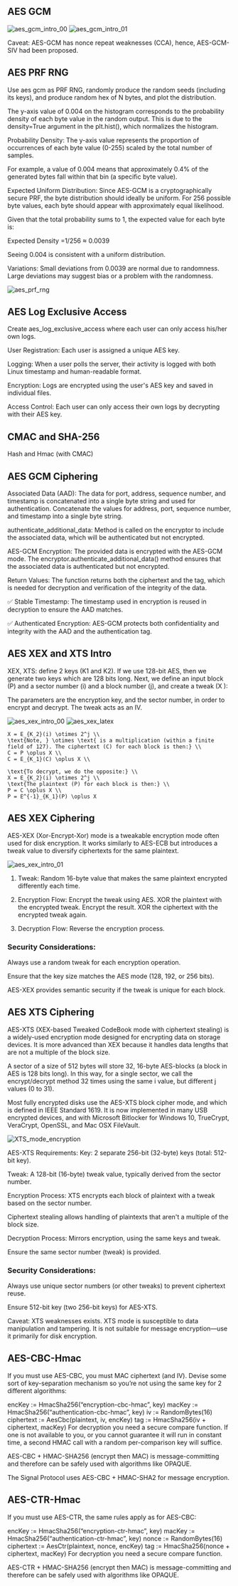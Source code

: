 ## AES GCM

<img src="aes_gcm_intro_00.png" alt="aes_gcm_intro_00">
<img src="aes_gcm_intro_01.png" alt="aes_gcm_intro_01">

Caveat: AES-GCM has nonce repeat weaknesses (CCA), hence, AES-GCM-SIV had been proposed. 

## AES PRF RNG
Use aes gcm as PRF RNG, randomly produce the random seeds (including its keys), and produce random hex of N bytes, and plot the distribution.

The y-axis value of 0.004 on the histogram corresponds to the probability density of each byte value in the random output. This is due to the density=True argument in the plt.hist(), which normalizes the histogram.

Probability Density:
The y-axis value represents the proportion of occurrences of each byte value (0-255) scaled by the total number of samples.

For example, a value of 0.004 means that approximately 0.4% of the generated bytes fall within that bin (a specific byte value).

Expected Uniform Distribution:
Since AES-GCM is a cryptographically secure PRF, the byte distribution should ideally be uniform. For 256 possible byte values, each byte should appear with approximately equal likelihood.

Given that the total probability sums to 1, the expected value for each byte is:

Expected Density
=1/256
≈ 0.0039

Seeing 0.004 is consistent with a uniform distribution.

Variations:
Small deviations from 0.0039 are normal due to randomness.
Large deviations may suggest bias or a problem with the randomness.


<img src="aes_prf_rng.png" alt="aes_prf_rng">

## AES Log Exclusive Access
Create aes_log_exclusive_access where each user can only access his/her own logs.

User Registration: Each user is assigned a unique AES key.

Logging: When a user polls the server, their activity is logged with both Linux timestamp and human-readable format.

Encryption: Logs are encrypted using the user's AES key and saved in individual files.

Access Control: Each user can only access their own logs by decrypting with their AES key.


## CMAC and SHA-256
Hash and Hmac (with CMAC)

## AES GCM Ciphering
Associated Data (AAD): The data for port, address, sequence number, and timestamp is concatenated into a single byte string and used for authentication. Concatenate the values for address, port, sequence number, and timestamp into a single byte string.

authenticate_additional_data: Method is called on the encryptor to include the associated data, which will be authenticated but not encrypted.

AES-GCM Encryption: The provided data is encrypted with the AES-GCM mode. The encryptor.authenticate_additional_data() method ensures that the associated data is authenticated but not encrypted.

Return Values: The function returns both the ciphertext and the tag, which is needed for decryption and verification of the integrity of the data.

✅ Stable Timestamp: The timestamp used in encryption is reused in decryption to ensure the AAD matches.

✅ Authenticated Encryption: AES-GCM protects both confidentiality and integrity with the AAD and the authentication tag.

## AES XEX and XTS Intro
XEX, XTS: define 2 keys (K1 and K2). If we use 128-bit AES, then we generate two keys which are 128 bits long. Next, we define an input block (P) and a sector number (i) and a block number (j), and create a tweak (X ):


The parameters are the encryption key, and the sector number, in order to encrypt and decrypt. 
The tweak acts as an IV.

<img src="aes_xex_intro_00.png" alt="aes_xex_intro_00">


<img src="aes_xex_latex.png" alt="aes_xex_latex">

```
X = E_{K_2}(i) \otimes 2^j \\
\text{Note, } \otimes \text{ is a multiplication (within a finite field of 127). The ciphertext (C) for each block is then:} \\
C = P \oplus X \\
C = E_{K_1}(C) \oplus X \\

\text{To decrypt, we do the opposite:} \\
X = E_{K_2}(i) \otimes 2^j \\
\text{The plaintext (P) for each block is then:} \\
P = C \oplus X \\
P = E^{-1}_{K_1}(P) \oplus X

```

## AES XEX Ciphering
AES-XEX (Xor-Encrypt-Xor) mode is a tweakable encryption mode often used for disk encryption. It works similarly to AES-ECB but introduces a tweak value to diversify ciphertexts for the same plaintext.

<img src="aes_xex_intro_01.png" alt="aes_xex_intro_01">

1. Tweak: Random 16-byte value that makes the same plaintext encrypted differently each time.

2. Encryption Flow:
Encrypt the tweak using AES.
XOR the plaintext with the encrypted tweak.
Encrypt the result.
XOR the ciphertext with the encrypted tweak again.

3. Decryption Flow: Reverse the encryption process.

### Security Considerations:
Always use a random tweak for each encryption operation.

Ensure that the key size matches the AES mode (128, 192, or 256 bits).

AES-XEX provides semantic security if the tweak is unique for each block.

## AES XTS Ciphering
AES-XTS (XEX-based Tweaked CodeBook mode with ciphertext stealing) is a widely-used encryption mode designed for encrypting data on storage devices. It is more advanced than XEX because it handles data lengths that are not a multiple of the block size.

A sector of a size of 512 bytes will store 32, 16-byte AES-blocks (a block in AES is 128 bits long). In this way, for a single sector, we call the encrypt/decrypt method 32 times using the same i value, but different j values (0 to 31).

Most fully encrypted disks use the AES-XTS block cipher mode, and which is defined in IEEE Standard 1619. It is now implemented in many USB encrypted devices, and with Microsoft Bitlocker for Windows 10, TrueCrypt, VeraCrypt, OpenSSL, and Mac OSX FileVault.


<img src="XTS_mode_encryption.svg.png" alt="XTS_mode_encryption">

AES-XTS Requirements:
Key: 2 separate 256-bit (32-byte) keys (total: 512-bit key).

Tweak: A 128-bit (16-byte) tweak value, typically derived from the sector number.

Encryption Process:
XTS encrypts each block of plaintext with a tweak based on the sector number.

Ciphertext stealing allows handling of plaintexts that aren't a multiple of the block size.

Decryption Process:
Mirrors encryption, using the same keys and tweak.

Ensure the same sector number (tweak) is provided.

### Security Considerations:
Always use unique sector numbers (or other tweaks) to prevent ciphertext reuse.

Ensure 512-bit key (two 256-bit keys) for AES-XTS.

Caveat: XTS weaknesses exists. XTS mode is susceptible to data manipulation and tampering. It is not suitable for message encryption—use it primarily for disk encryption.

## AES-CBC-Hmac
If you must use AES-CBC, you must MAC ciphertext (and IV). Devise some sort of key-separation mechanism so you’re not using the same key for 2 different algorithms:

encKey := HmacSha256(“encryption-cbc-hmac”, key)
macKey := HmacSha256(“authentication-cbc-hmac”, key)
iv := RandomBytes(16)
ciphertext := AesCbc(plaintext, iv, encKey)
tag := HmacSha256(iv + ciphertext, macKey)
For decryption you need a secure compare function. If one is not available to you, or you cannot guarantee it will run in constant time, a second HMAC call with a random per-comparison key will suffice.

AES-CBC + HMAC-SHA256 (encrypt then MAC) is message-committing and therefore can be safely used with algorithms like OPAQUE.

The Signal Protocol uses AES-CBC + HMAC-SHA2 for message encryption.

## AES-CTR-Hmac
If you must use AES-CTR, the same rules apply as for AES-CBC:

encKey := HmacSha256(“encryption-ctr-hmac”, key)
macKey := HmacSha256(“authentication-ctr-hmac”, key)
nonce := RandomBytes(16)
ciphertext := AesCtr(plaintext, nonce, encKey)
tag := HmacSha256(nonce + ciphertext, macKey)
For decryption you need a secure compare function.

AES-CTR + HMAC-SHA256 (encrypt then MAC) is message-committing and therefore can be safely used with algorithms like OPAQUE.


